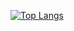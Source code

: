 [![Top Langs](https://github-readme-stats.vercel.app/api/top-langs/?username=mhint&count_private=true&show_icons=true&theme=github_dark&hide=html,css,scss&&layout=compact)](https://github.com/anuraghazra/github-readme-stats)
